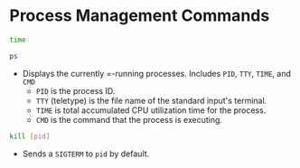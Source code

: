 # Process Management Commands

````bash
time 
````

````bash
ps
````
- Displays the currently =-running processes. Includes `PID`, `TTY`, `TIME`, and `CMD`
    - `PID` is the process ID.
    - `TTY` (teletype) is the file name of the standard input's terminal.
    - `TIME` is total accumulated CPU utilization time for the process.
    - `CMD` is the command that the process is executing.

````bash
kill [pid]
````
- Sends a `SIGTERM` to `pid` by default.